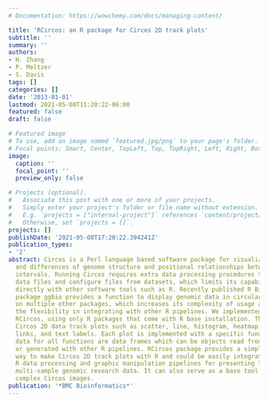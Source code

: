 ```yaml
---
# Documentation: https://wowchemy.com/docs/managing-content/

title: 'RCircos: an R package for Circos 2D track plots'
subtitle: ''
summary: ''
authors:
- H. Zhang
- P. Meltzer
- S. Davis
tags: []
categories: []
date: '2013-01-01'
lastmod: 2021-05-08T11:20:22-06:00
featured: false
draft: false

# Featured image
# To use, add an image named `featured.jpg/png` to your page's folder.
# Focal points: Smart, Center, TopLeft, Top, TopRight, Left, Right, BottomLeft, Bottom, BottomRight.
image:
  caption: ''
  focal_point: ''
  preview_only: false

# Projects (optional).
#   Associate this post with one or more of your projects.
#   Simply enter your project's folder or file name without extension.
#   E.g. `projects = ["internal-project"]` references `content/project/deep-learning/index.md`.
#   Otherwise, set `projects = []`.
projects: []
publishDate: '2021-05-08T17:20:22.394241Z'
publication_types:
- '2'
abstract: Circos is a Perl language based software package for visualizing similarities
  and differences of genome structure and positional relationships between genomic
  intervals. Running Circos requires extra data processing procedures to prepare plot
  data files and configure files from datasets, which limits its capability of integrating
  directly with other software tools such as R. Recently published R Bioconductor
  package ggbio provides a function to display genomic data in circular layout based
  on multiple other packages, which increases its complexity of usage and decreased
  the flexibility in integrating with other R pipelines. We implemented an R package,
  RCircos, using only R packages that come with R base installation. The package supports
  Circos 2D data track plots such as scatter, line, histogram, heatmap, tile, connectors,
  links, and text labels. Each plot is implemented with a specific function and input
  data for all functions are data frames which can be objects read from text files
  or generated with other R pipelines. RCircos package provides a simple and flexible
  way to make Circos 2D track plots with R and could be easily integrated into other
  R data processing and graphic manipulation pipelines for presenting large-scale
  multi-sample genomic research data. It can also serve as a base tool to generate
  complex Circos images.
publication: '*BMC Bioinformatics*'
---
```

